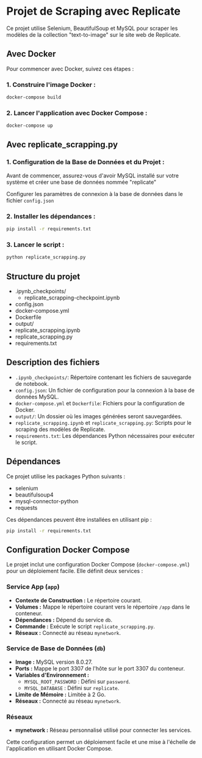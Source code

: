 # Projet de Scraping avec Replicate

Ce projet utilise Selenium, BeautifulSoup et MySQL pour scraper les modèles de la collection "text-to-image" sur le site web de Replicate.

## Avec Docker

Pour commencer avec Docker, suivez ces étapes :

### 1. Construire l'image Docker :

```bash
docker-compose build
```

### 2. Lancer l'application avec Docker Compose :

```bash
docker-compose up
```


## Avec replicate_scrapping.py


### 1. Configuration de la Base de Données et du Projet :

Avant de commencer, assurez-vous d'avoir MySQL installé sur votre système et créer une base de données nommée "replicate"

Configurer les paramètres de connexion à la base de données dans le fichier `config.json`

### 2. Installer les dépendances :
 

```bash
pip install -r requirements.txt
```
### 3. Lancer le script :

```bash
python replicate_scrapping.py
```

## Structure du projet
- .ipynb_checkpoints/
    - replicate_scrapping-checkpoint.ipynb
- config.json
- docker-compose.yml
- Dockerfile
- output/
- replicate_scrapping.ipynb
- replicate_scrapping.py
- requirements.txt


## Description des fichiers

- `.ipynb_checkpoints/`: Répertoire contenant les fichiers de sauvegarde de notebook.
- `config.json`: Un fichier de configuration pour la connexion à la base de données MySQL.
- `docker-compose.yml` et `Dockerfile`: Fichiers pour la configuration de Docker.
- `output/`: Un dossier où les images générées seront sauvegardées.
- `replicate_scrapping.ipynb` et `replicate_scrapping.py`: Scripts pour le scraping des modèles de Replicate.
- `requirements.txt`: Les dépendances Python nécessaires pour exécuter le script.

## Dépendances

Ce projet utilise les packages Python suivants :

- selenium
- beautifulsoup4
- mysql-connector-python
- requests

Ces dépendances peuvent être installées en utilisant pip : 
```bash
pip install -r requirements.txt
```

## Configuration Docker Compose

Le projet inclut une configuration Docker Compose (`docker-compose.yml`) pour un déploiement facile. Elle définit deux services :

### Service App (`app`)

- **Contexte de Construction :** Le répertoire courant.
- **Volumes :** Mappe le répertoire courant vers le répertoire `/app` dans le conteneur.
- **Dépendances :** Dépend du service `db`.
- **Commande :** Exécute le script `replicate_scrapping.py`.
- **Réseaux :** Connecté au réseau `mynetwork`.

### Service de Base de Données (`db`)

- **Image :** MySQL version 8.0.27.
- **Ports :** Mappe le port 3307 de l'hôte sur le port 3307 du conteneur.
- **Variables d'Environnement :**
  - `MYSQL_ROOT_PASSWORD` : Défini sur `password`.
  - `MYSQL_DATABASE` : Défini sur `replicate`.
- **Limite de Mémoire :** Limitée à 2 Go.
- **Réseaux :** Connecté au réseau `mynetwork`.

### Réseaux

- **mynetwork :** Réseau personnalisé utilisé pour connecter les services.

Cette configuration permet un déploiement facile et une mise à l'échelle de l'application en utilisant Docker Compose.
